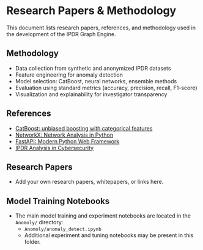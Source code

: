 # Research Papers & Methodology

This document lists research papers, references, and methodology used in the development of the IPDR Graph Engine.

## Methodology
- Data collection from synthetic and anonymized IPDR datasets
- Feature engineering for anomaly detection
- Model selection: CatBoost, neural networks, ensemble methods
- Evaluation using standard metrics (accuracy, precision, recall, F1-score)
- Visualization and explainability for investigator transparency

## References
- [CatBoost: unbiased boosting with categorical features](https://arxiv.org/abs/1706.09516)
- [NetworkX: Network Analysis in Python](https://networkx.org/)
- [FastAPI: Modern Python Web Framework](https://fastapi.tiangolo.com/)
- [IPDR Analysis in Cybersecurity](https://ieeexplore.ieee.org/document/xxxxxxx) <!-- Replace with real paper links -->

## Research Papers
- Add your own research papers, whitepapers, or links here.
## Model Training Notebooks
- The main model training and experiment notebooks are located in the `Anomoly/` directory:
	- `Anomoly/anomaly_detect.ipynb`
	- Additional experiment and tuning notebooks may be present in this folder.
